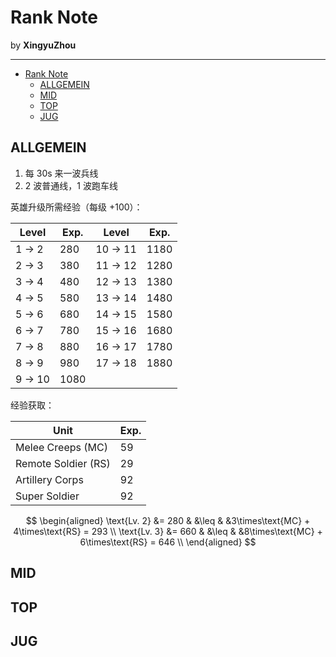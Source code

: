 # Rank Note

by **XingyuZhou**

---

- [Rank Note](#rank-note)
  - [ALLGEMEIN](#allgemein)
  - [MID](#mid)
  - [TOP](#top)
  - [JUG](#jug)

## ALLGEMEIN

1. 每 30s 来一波兵线
2. 2 波普通线，1 波跑车线

英雄升级所需经验（每级 +100）：

| Level      | Exp. | Level       | Exp. |
| ---------- | ---- | ----------- | ---- |
| 1 $\to$ 2  | 280  | 10 $\to$ 11 | 1180 |
| 2 $\to$ 3  | 380  | 11 $\to$ 12 | 1280 |
| 3 $\to$ 4  | 480  | 12 $\to$ 13 | 1380 |
| 4 $\to$ 5  | 580  | 13 $\to$ 14 | 1480 |
| 5 $\to$ 6  | 680  | 14 $\to$ 15 | 1580 |
| 6 $\to$ 7  | 780  | 15 $\to$ 16 | 1680 |
| 7 $\to$ 8  | 880  | 16 $\to$ 17 | 1780 |
| 8 $\to$ 9  | 980  | 17 $\to$ 18 | 1880 |
| 9 $\to$ 10 | 1080 |             |      |

经验获取：

| Unit                | Exp. |
| ------------------- | ---- |
| Melee Creeps (MC)   | 59   |
| Remote Soldier (RS) | 29   |
| Artillery Corps     | 92   |
| Super Soldier       | 92   |

$$
\begin{aligned}
  \text{Lv. 2} &= 280 & &\leq & &3\times\text{MC} + 4\times\text{RS} = 293 \\
  \text{Lv. 3} &= 660 & &\leq & &8\times\text{MC} + 6\times\text{RS} = 646 \\
\end{aligned}
$$

## MID

## TOP

## JUG
